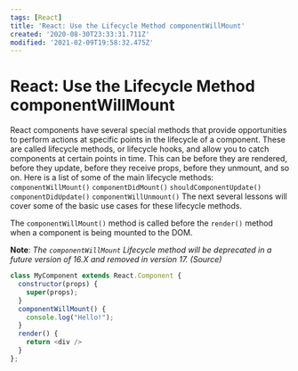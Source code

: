 ```yaml
---
tags: [React]
title: 'React: Use the Lifecycle Method componentWillMount'
created: '2020-08-30T23:33:31.711Z'
modified: '2021-02-09T19:58:32.475Z'
---
```


React: Use the Lifecycle Method componentWillMount
==================================================

React components have several special methods that provide opportunities to perform actions at specific points in the lifecycle of a component. These are called lifecycle methods, or lifecycle hooks, and allow you to catch components at certain points in time. This can be before they are rendered, before they update, before they receive props, before they unmount, and so on. Here is a list of some of the main lifecycle methods: ```componentWillMount()``` ```componentDidMount()``` ```shouldComponentUpdate()``` ```componentDidUpdate()``` ```componentWillUnmount()``` The next several lessons will cover some of the basic use cases for these lifecycle methods.

The ```componentWillMount()``` method is called before the ```render()``` method when a component is being mounted to the DOM. 

**Note**: *The ```componentWillMount``` Lifecycle method will be deprecated in a future version of 16.X and removed in version 17. (Source)*

``` javascript
class MyComponent extends React.Component {
  constructor(props) {
    super(props);
  }
  componentWillMount() {
    console.log("Hello!");
  }
  render() {
    return <div />
  }
};

```
